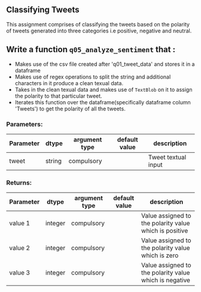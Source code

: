 ## Classifying Tweets

This assignment comprises of classifying the tweets based on the polarity of tweets generated into three categories i.e positive, negative and neutral.


## Write a function `q05_analyze_sentiment` that :

- Makes use of the csv file created after 'q01_tweet_data' and stores it in a dataframe 
- Makes use of regex operations to split the string and additional characters in it produce a clean texual data.
- Takes in the clean texual data and makes use of  `TextBlob` on it to assign the polarity to that particular tweet.
- Iterates this function over the dataframe(specifically dataframe column 'Tweets') to get the polarity of all the tweets.

### Parameters:

| Parameter | dtype | argument type | default value | description |
| --- | --- | --- | --- | --- |
| tweet | string | compulsory |  | Tweet textual input |


### Returns:
| Parameter | dtype | argument type | default value | description |
| --- | --- | --- | --- | --- |
| value 1 | integer | compulsory |  | Value assigned to the polarity value which is positive |
| value 2 | integer | compulsory |  | Value assigned to the polarity value which is zero |
| value 3 | integer | compulsory |  | Value assigned to the polarity value which is negative |

